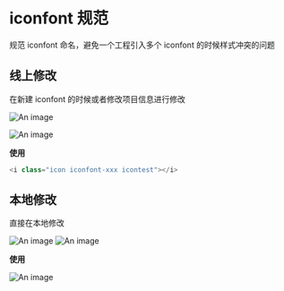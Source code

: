 # iconfont 规范

规范 iconfont 命名，避免一个工程引入多个 iconfont 的时候样式冲突的问题

## 线上修改

在新建 iconfont 的时候或者修改项目信息进行修改

![An image](/vuecomp/iconImg/setting.png)

![An image](/vuecomp/iconImg/setting1.jpg)

**使用**

```js
<i class="icon iconfont-xxx icontest"></i>
```

## 本地修改

直接在本地修改

![An image](/vuecomp/iconImg/local.png)
![An image](/vuecomp/iconImg/local2.png)

**使用**

![An image](/vuecomp/iconImg/local1.png)
